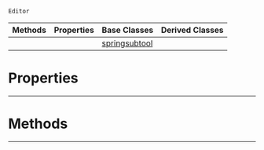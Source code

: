  `Editor`

|Methods|Properties|Base Classes|Derived Classes|
|---|---|---|---|
| | |[springsubtool](springsubtool.md)| |


 #  Properties


---  
 #  Methods


---  
 

 